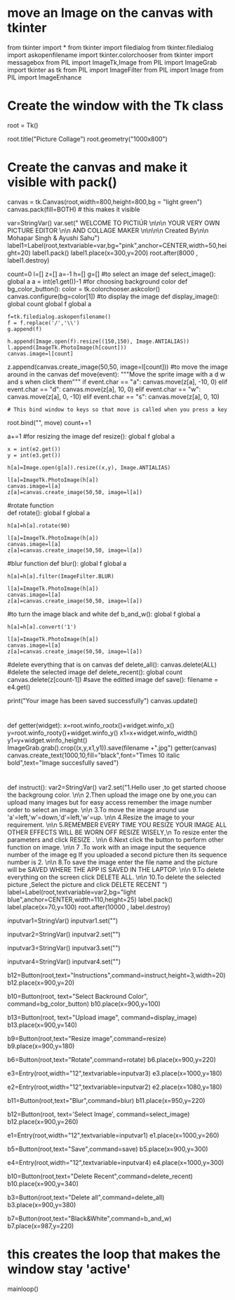 # move an Image on the canvas with tkinter
from tkinter import *
from tkinter import filedialog
from tkinter.filedialog import askopenfilename
import tkinter.colorchooser
from tkinter import messagebox
from PIL import ImageTk,Image
from PIL import ImageGrab
import tkinter as tk
from PIL import ImageFilter
from PIL import Image
from PIL import ImageEnhance



# Create the window with the Tk class
root = Tk()

root.title("Picture Collage")
root.geometry("1000x800")



# Create the canvas and make it visible with pack()
canvas = tk.Canvas(root,width=800,height=800,bg = "light green")
canvas.pack(fill=BOTH) # this makes it visible


var=StringVar()
var.set(" WELCOME TO PICTIÚR \n\n\n YOUR VERY OWN PICTURE EDITOR \n\n AND COLLAGE MAKER \n\n\n\n Created By\n\n Mohapar Singh & Ayushi Sahu")
label1=Label(root,textvariable=var,bg="pink",anchor=CENTER,width=50,height=20)
label1.pack()
label1.place(x=300,y=200)
root.after(8000 , label1.destroy)

count=0
l=[]
z=[]
a=-1
h=[]
g=[]
#to select an image
def select_image():
	global a
	a = int(e1.get())-1
#for choosing background color 
def bg_color_button():
    color = tk.colorchooser.askcolor()
    canvas.configure(bg=color[1])
#to display the image
def display_image():
	global count
	global f
	global a


	f=tk.filedialog.askopenfilename()
	f = f.replace('/','\\')
	g.append(f)

	h.append(Image.open(f).resize((150,150), Image.ANTIALIAS))
	l.append(ImageTk.PhotoImage(h[count]))
	canvas.image=l[count]
z.append(canvas.create_image(50,50, image=l[count]))
#to move the image around in the canvas	
	def move(event):
		"""Move the sprite image with a d w and s when click them"""
		if event.char == "a":
			canvas.move(z[a], -10, 0)
		elif event.char == "d":
			canvas.move(z[a], 10, 0)
		elif event.char == "w":
			canvas.move(z[a], 0, -10)
		elif event.char == "s":
			canvas.move(z[a], 0, 10)
 
	
	# This bind window to keys so that move is called when you press a key
root.bind("<Key>", move)
count+=1	

a+=1
#for resizing the image
def resize():
	global f
	global a
	
	x = int(e2.get())
	y = int(e3.get())

	h[a]=Image.open(g[a]).resize((x,y), Image.ANTIALIAS)

	l[a]=ImageTk.PhotoImage(h[a])
	canvas.image=l[a]
	z[a]=canvas.create_image(50,50, image=l[a])
#rotate function	
def rotate():
	global f
	global a

	h[a]=h[a].rotate(90)

	l[a]=ImageTk.PhotoImage(h[a])
	canvas.image=l[a]
	z[a]=canvas.create_image(50,50, image=l[a])
#blur function
def blur():
	global f
	global a
	
	h[a]=h[a].filter(ImageFilter.BLUR)
	
	l[a]=ImageTk.PhotoImage(h[a])
	canvas.image=l[a]
	z[a]=canvas.create_image(50,50, image=l[a])
#to turn the image black and white
def b_and_w():
	global f
	global a

	h[a]=h[a].convert('1')

	l[a]=ImageTk.PhotoImage(h[a])
	canvas.image=l[a]
	z[a]=canvas.create_image(50,50, image=l[a])
#delete everything that is on canvas
def delete_all():
	canvas.delete(ALL)
#delete the selected image
def delete_recent():
	global count
	canvas.delete(z[count-1])
#save the editted image
def save():
	filename = e4.get()
	
print("Your image has been saved successfully")
canvas.update()
#	
def getter(widget):
		x=root.winfo_rootx()+widget.winfo_x()
		y=root.winfo_rooty()+widget.winfo_y()
		x1=x+widget.winfo_width()
		y1=y+widget.winfo_height()
		ImageGrab.grab().crop((x,y,x1,y1)).save(filename +".jpg")
	getter(canvas)
	canvas.create_text(1000,10,fill="black",font="Times 10 italic bold",text="Image succesfully saved")
#
def instruct():
	var2=StringVar()
	var2.set("1.Hello user ,to get started choose the backgroung color. \n\n 2.Then upload the image one by one,you can upload many images but for easy access remember the image number order to select an image. \n\n 3.To move the image around use 'a'=left,'w'=down,'d'=left,'w'=up. \n\n 4.Resize the image to your requirement. \n\n 5.REMEMBER EVERY TIME YOU RESIZE YOUR IMAGE ALL OTHER EFFECTS WILL BE WORN OFF RESIZE WISELY,\n To resize enter the parameters and click RESIZE  . \n\n 6.Next click the button to perform other function on image. \n\n 7 .To work with an image input the sequence number of the image eg If you uploaded a second picture then its sequence number is 2. \n\n 8.To save the image enter the file name and the picture will be SAVED WHERE THE APP IS SAVED IN THE LAPTOP. \n\n 9.To delete everything on the screen click DELETE ALL. \n\n 10.To delete the selected picture ,Select the picture and click DELETE RECENT  ")
	label=Label(root,textvariable=var2,bg="light blue",anchor=CENTER,width=110,height=25)
	label.pack()
	label.place(x=70,y=100)
	root.after(10000 , label.destroy)


	
inputvar1=StringVar()
inputvar1.set("")

inputvar2=StringVar()
inputvar2.set("")

inputvar3=StringVar()
inputvar3.set("")

inputvar4=StringVar()
inputvar4.set("")


b12=Button(root,text="Instructions",command=instruct,height=3,width=20)
b12.place(x=900,y=20)

b10=Button(root, text="Select Backround Color", command=bg_color_button)
b10.place(x=900,y=100)

b13=Button(root, text="Upload image", command=display_image)
b13.place(x=900,y=140)

b9=Button(root,text="Resize image",command=resize)
b9.place(x=900,y=180)

b6=Button(root,text="Rotate",command=rotate)
b6.place(x=900,y=220)

e3=Entry(root,width="12",textvariable=inputvar3)
e3.place(x=1000,y=180)

e2=Entry(root,width="12",textvariable=inputvar2)
e2.place(x=1080,y=180)

b11=Button(root,text="Blur",command=blur)
b11.place(x=950,y=220)

b12=Button(root, text='Select Image', command=select_image)
b12.place(x=900,y=260)

e1=Entry(root,width="12",textvariable=inputvar1)
e1.place(x=1000,y=260)

b5=Button(root,text="Save",command=save)
b5.place(x=900,y=300)

e4=Entry(root,width="12",textvariable=inputvar4)
e4.place(x=1000,y=300)

b10=Button(root,text="Delete Recent",command=delete_recent)
b10.place(x=900,y=340)

b3=Button(root,text="Delete all",command=delete_all)
b3.place(x=900,y=380)

b7=Button(root,text="Black&White",command=b_and_w)
b7.place(x=987,y=220)



# this creates the loop that makes the window stay 'active'
mainloop()

